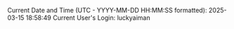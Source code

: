 Current Date and Time (UTC - YYYY-MM-DD HH:MM:SS formatted): 2025-03-15 18:58:49
Current User's Login: luckyaiman
